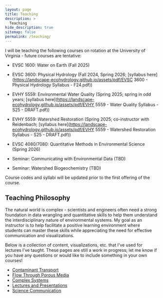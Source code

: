 ```yaml
---
layout: page
title: Teaching
description: >
  Teaching
hide_description: true
sitemap: false
permalink: /teaching/
---
```


I will be teaching the following courses on rotation at the University of Virginia - future courses are tentative:

-   EVSC 1600: Water on Earth (Fall 2025)

-   EVSC 3600: Physical Hydrology (Fall 2024, Spring 2026; [syllabus here](https://landscape-ecohydrology.github.io/assets/pdf/EVSC 3600 - Physical Hydrology Syllabus - F24.pdf))

-   EVHY 5559: Environmental Water Quality (Spring 2025; spring in odd years; [syllabus here](https://landscape-ecohydrology.github.io/assets/pdf/EVHY 5559 - Water Quality Syllabus - S25 - DRAFT.pdf))

-   EVHY 5559: Watershed Restoration (Spring 2025; co-instructor with Reidenbach; [syllabus here](https://landscape-ecohydrology.github.io/assets/pdf/EVHY 5559 - Watershed Restoration Syllabus - S25 - DRAFT.pdf))

-   EVSC 4080/7080: Quantitative Methods in Environmental Science (Spring 2026)

-   Seminar: Communicating with Environmental Data (TBD)

-   Seminar: Watershed Biogeochemistry (TBD)

Course codes and syllabi will be updated prior to the first offering of the course.

## Teaching Philosophy

The natural world is complex - scientists and engineers often need a strong foundation in data wrangling and quantitative skills to help them understand the interdisciplinary nature of environmental systems. My goal as an instructor is to help facilitate a positive learning environment where students can master these skills while appreciating the need for effective communication and visualizations.

Below is a collection of content, visualizations, etc. that I've used for lectures I've taught. These pages are still a work in progress; let me know if you have any questions or would like to include something in your own courses!

-   [Contaminant Transport](/teaching/book/intro.html)
-   [Flow Through Porous Media](/teaching/book/flow-through-porous-media.html)
-   [Complex Systems](/teaching/book/complexity-in-environmental-systems.html)
-   [Lectures and Presentations](/teaching/book/lectures-and-presentations.html)
-   [Science Communication](/teaching/book/communicating-your-research.html)
